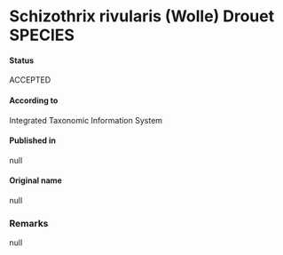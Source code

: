 Schizothrix rivularis (Wolle) Drouet SPECIES
=======

#### Status
ACCEPTED

#### According to
Integrated Taxonomic Information System

#### Published in
null

#### Original name
null

### Remarks
null